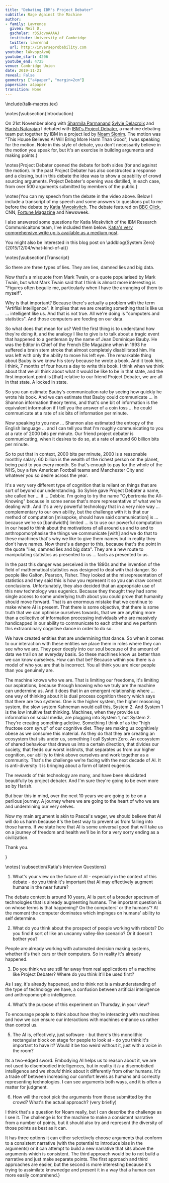 ```yaml
---
title: "Debating IBM's Project Debater"
subtitle: Rage Against the Machine
author:
- family: Lawrence
  given: Neil D.
  gscholar: r3SJcvoAAAAJ
  institute: University of Cambridge
  twitter: lawrennd
  url: http://inverseprobability.com
youtube: lWkvopzAvoQ
youtube_start: 4206
youtube_end: 4725
venue: Cambridge Union
date: 2019-11-21
reveal: False
geometry: ["a4paper", "margin=2cm"]
papersize: a4paper
transition: None
---
```


\include{talk-macros.tex}

\notes{\subsection{Introduction}

On 21st November along with [Sharmila Parmanand](https://www.gender.cam.ac.uk/PhD/current-phd-students-1/sharmila-parmanand) [Sylvie Delacroix](https://www.birmingham.ac.uk/staff/profiles/law/delacroix-sylvie.aspx) and [Harish Natarajan](https://twitter.com/hknatarajan) I debated with [IBM's Project Debater](https://www.research.ibm.com/artificial-intelligence/project-debater/), a machine debating team put together by IBM in a project led by [Noam Slonim](https://researcher.watson.ibm.com/researcher/view.php?person=il-NOAMS). The motion was "This House Believes AI Will Bring More Harm Than Good", I was speaking for the motion. Note in this style of debate, you don't necessarily believe in the motion you speak for, but it's an exercise in building arguments and making points.}

\notes{Project Debater opened the debate for both sides (for and against the motion). In the past Project Debater has also constructed a response and a closing, but in this debate the idea was to show a capability of crowd sourcing arguments. Project Debater's opening was distilled, in each case, from over 500 arguments submitted by members of the public.}

\notes{You can my speech from the debate in the video above. Below I include a transcript of my speech and some answers to questions put to me before the debate by [Katia Mwoskvitch](http://www.katiamoskvitch.com). The debate featured on [BBC Click](https://www.bbc.co.uk/programmes/m000bsy1), CNN, [Fortune Magazine](https://fortune.com/2019/11/22/ibm-ai-debate-arguments-cambridge-union/) and Newsweek.

I also answered some questions for Katia Moskvitch of the IBM Research Communicaitons team, I've included them below. [Katia's very comprehensive write up is available as a medium post](https://medium.com/@IBMResearch/augmenting-humans-ibms-project-debater-ai-gives-human-debating-teams-a-hand-at-cambridge-69a29bcd4eff).

You might also be interested in this blog post on \addblog{System Zero}{2015/12/04/what-kind-of-ai}}


\notes{\subsection{Transcript}

So there are three types of lies. They are lies, damned lies and big data. 

Now that's a misquote from Mark Twain, or a quote popularised by Mark Twain, but what Mark Twain said that I think is almost more interesting is "Figures often beguile me, particularly when I have the arranging of them to myself". 

Why is that important? Because there's actually a problem with the term "Artifiial Intelligence". It implies that we are creating something that is like us ... intelligent like us. And that is not true. All we're doing is "computers and statistics". And those computers are feeding on our data. 

So what does that mean for us? Well the first thing is to understand how they're doing it, and the analogy I like to give is to talk about a tragic event that happened to a gentleman by the name of Jean Dominique Bauby. He was the Editor in Chief of the French Elle Magazine when in 1993 he suffered a brain stem stroke that almost completely disabilitated him. He was left with only the ability to move his left eye. The remarkable thing about Bauby is we know his story because he wrote a book. And it took him, I think, 7 months of four hours a day to write this book. I think when we think about that we all think about what it would be like to be in that state, and the first important point is [that] relative to our friend Project Debater, we are all in that state. A locked in state. 

So you can estimate Bauby's communication rate by seeing how quickly he wrote his book. And we can estimate that Bauby could communicate ... in Shannon information theory terms, and that's one bit of information is the equivalent information if I tell you the answer of a coin toss ... he could communicate at a rate of six bits of information per minute. 

Now speaking to you now ... Shannon also estimated the entropy of the English language ... and I can tell you that I'm roughly communicating to you at a rate of 2000 bits per minute. Our friend project debater is communicating, when it desires to do so, at a rate of around 60 billion bits per minute.

So to put that in context, 2000 bits per minute, 2000 is a reasonable monthly salary. 60 billion is the wealth of the richest person on the planet, being paid to you every month. So that's enough to pay for the whole of the NHS, buy a few American Football teams and Manchester City and whatever you so desire across the year. 

It's a very very different type of cognition that is reliant on things that are sort of beyond our understanding. So Sylvie gave Project Debater a name, she called her ... it ... Debbie. I'm going to try the name "Cybertronia the All-Knowing" because in some sense that's more representative of what we're dealing with. And it's a very powerful technology that in a very nice way ... complementary to our own ability, but the challenge with it is that our method of computation [misspoke, should have said communication] is ... because we're so [bandwidth] limited ... is to use our powerful computation in our head to think about the motivations of all around us and to and to anthropomorphasise the things we communicate [with] and we do that to these machines that's why we like to give them names but in reality they don't have names. Now there's a danger to this, because that's the point in the quote "lies, damned lies and big data". They are a new route to manipulating statistics as presented to us ... facts as presented to us. 

In the past this danger was perceived in the 1890s and the invention of the field of mathematical statistics was designed to deal with that danger. So people like Galton, Pearson, Fisher. They looked at the misrepresentation of statistics and they said this is how you represent it so you can draw correct conclusions. Unfortunately, they also decided that an appropriate use of this new technology was eugenics. Because they thought they had some single access to some underlying truth about you could prove that humanity should move forward. That is an enormous mistake that we continue to make where AI is present. That there is some objective, that there is some truth that we can optimise ourselves towards, that we are anything more than a collective of information processing individuals who are massively handicapped in our ability to communicate to each other and we perform this extraordinary cognitive dance in order to do so. 

We have created entities that are undermining that dance. So when it comes to our interaction with these entities we place them in roles where they can see who we are. They peer deeply into our soul because of the amount of data we trail on an everyday basis. So these machines know us better than we can know ourselves. How can that be? Because within you there is a model of who you are that is incorrect. You all think you are nicer people than you genuinely are. 

The machine knows who we are. That is limiting our freedoms, it's limiting our aspirations, because through knowing who we truly are the machine can undermine us. And it does that in an emergent relationship where ... one way of thinking about it is dual process cognition theory which says that there are two systems. One is the higher system, the higher reasoning system, the slow system Kahneman would call this, System 2. And System 1 is the low intuitive fast thinking. Machines, when they provide us information on social media, are plugging into System 1, not System 2. They're creating something adictive. Something I think of as the "high fructose corn syrup" of our cognitive diet. They are making us cognitively obese as we consume this material. As they do that they are creating an ecosystem that sits under us, something I call System Zero. An ecosystem of shared behaviour that draws us into a certain direction, that divides our society, that feeds our worst instincts, that separates us from our higher cognition, our ability to think above ourselves and work together as a community. That's the challenge we're facing with the next decade of AI. It is anti-diversity it is bringing about a form of latent eugenics.

The rewards of this technology are many, and have been elucidated beautifully by project debater. And I'm sure they're going to be even more so by Harish. 

But bear this in mind, over the next 10 years we are going to be on a perilous journey. A journey where we are going to the heart of who we are and undermining our very selves. 

Now my main argument is akin to Pascal's wager, we should believe that AI will do us harm because it's the best way to prevent us from falling into those harms. If we state here that AI is some universal good that will take us on a journey of freedom and health we'll be in for a very sorry ending as a civilization. 

Thank you.


}


\notes{
\subsection{Katia's Interview Questions}

1. What's your view on the future of AI - especially in the context of this debate - do you think it's important that AI may effectively augment humans in the near future?

The debate context is around 10 years, AI is part of a broader spectrum of technologies that is already augmenting humans. The important question is on whose terms is that happening? On the computers' or the humans'? At the moment the computer dominates which impinges on humans' ability to self determine.

2. What do you think about the prospect of people working with robots? Do you find it sort of like an uncanny valley-like scenario? Or it doesn't bother you?

People are already working with automated decision making systems, whether it's their cars or their computers. So in reality it's already happened.

3. Do you think we are still far away from real applications of a machine like Project Debater? Where do you think it'll be used first?

As I say, it's already happened, and to think not is a misunderstanding of the type of technology we have, a confusion between artificial intelligence and anthropomorphic intelligence.

4. What's the purpose of this experiment on Thursday, in your view?

To encourage people to think about how they're interacting with machines and how we can ensure our interactions with machines enhance us rather than control us.

5. The AI is, effectively, just software - but there's this monolithic rectangular block on stage for people to look at - do you think it's important to have it? Would it be too weird without it, just with a voice in the room?

Its a two-edged sword. Embodying AI helps us to reason about it, we are not used to disembodied intelligences, but in reality it *is* a disemobidied intelligence and we *should* think about it differently from other humans. It's a trade off between increasing our comfort levels as humans and correctly representing technologies. I can see arguments both ways, and it is often a matter for judgment.

6. How will the robot pick the arguments from those submitted by the crowd? What's the actual approach? (very briefly)

I think that's a question for Noam really, but I can describe the challenge as I see it. The challenge is for the machine to make a consistent narrative from a number of points, but it should also try and represent the diversity of those points as best as it can.

It has three options it can either selectively choose arguments that conform to a consistent narrative (with the potential to introduce bias in the arguments) or it can attempt to build a new narrative that sits above the arguments which is consistent. The third approach would be to not build a narrative and just make separate points. The first approach and third approaches are easier, but the second is more interesting because it's trying to assimilate knownedge and present it in a way that a human can more easily comprehend.}


